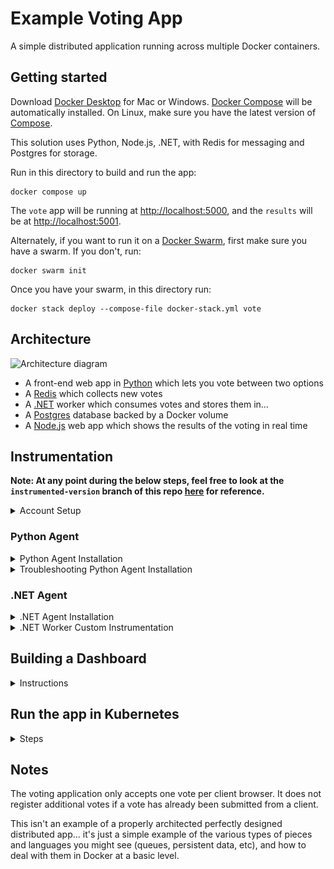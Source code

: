 # Example Voting App

A simple distributed application running across multiple Docker containers.

## Getting started

Download [Docker Desktop](https://www.docker.com/products/docker-desktop) for Mac or Windows. [Docker Compose](https://docs.docker.com/compose) will be automatically installed. On Linux, make sure you have the latest version of [Compose](https://docs.docker.com/compose/install/).

This solution uses Python, Node.js, .NET, with Redis for messaging and Postgres for storage.

Run in this directory to build and run the app:

```shell
docker compose up
```

The `vote` app will be running at [http://localhost:5000](http://localhost:5000), and the `results` will be at [http://localhost:5001](http://localhost:5001).

Alternately, if you want to run it on a [Docker Swarm](https://docs.docker.com/engine/swarm/), first make sure you have a swarm. If you don't, run:

```shell
docker swarm init
```

Once you have your swarm, in this directory run:

```shell
docker stack deploy --compose-file docker-stack.yml vote
```

## Architecture

![Architecture diagram](architecture.excalidraw.png)

* A front-end web app in [Python](/vote) which lets you vote between two options
* A [Redis](https://hub.docker.com/_/redis/) which collects new votes
* A [.NET](/worker/) worker which consumes votes and stores them in…
* A [Postgres](https://hub.docker.com/_/postgres/) database backed by a Docker volume
* A [Node.js](/result) web app which shows the results of the voting in real time

## Instrumentation
**Note: At any point during the below steps, feel free to look at the `instrumented-version` branch of this repo [here](https://github.com/mchavez-newrelic/example-voting-app/tree/instrumented-version) for reference.**
<details>
 <summary>Account Setup</summary>
 
- You'll need a New Relic account. The good news is that you can create a free account [here](https://newrelic.com/signup) (no credit card required).
</details>

### Python Agent
<details>
 <summary>Python Agent Installation</summary>
 
* Once you've created an account, you can begin installing the agent by first clicking the `Add Data` tab on the left hand navigation pane, as shown below. <img width="1490" alt="Add Data" src="readmeData/AgentInstallation_1.png">
* Search for the Python agent in the `Search for any technology` search bar and click the Python agent under the `Application monitoring` section as shown below. <img width="824" alt="Search Python Agent" src="readmeData/PythonAgentInstallation_2.png">
* Next, give your application a name
* Install the New Relic agent into the voting app Docker container by following the below steps
  * Add the `newrelic` Python module as a dependency in the `/vote/requirements.txt` file
  * Copy the `newrelic.ini` file as shown below into the `/vote` directory of the project folder. <img width="1245" alt="newrelic.ini file" src="readmeData/PythonAgentInstallation_3.png">
  * Add the `NEW_RELIC_CONFIG_FILE` as an environment variable in the `docker-compose.yml` file to point to the `newrelic.ini` file. 
  * Add the `newrelic-admin run-program` commands in front of the existing `python app.py` command for the vote Docker service.
  * Your `vote` service in your `docker-compose.yml` file should look like the code [here](https://github.com/mchavez-newrelic/example-voting-app/blob/418fd6dcbd60642ec2ab30932827b934711cec9f/docker-compose.yml#L6):
* Next, connect your infrastructure by running the given Docker command as shown below. <img width="971" alt="Screenshot 2023-06-06 at 3 53 40 PM" src="https://github.com/mchavez-newrelic/example-voting-app/assets/104166698/01259262-1d93-4238-9f45-5655d2dfd7d5">
* Run your application with `docker compose up` in the project directory
* Finally, test the connection to the Python agent and your infrastructure. You should see results similar to the screenshot below. It is ok for the `On-host logs` connection to fail. <img width="971" alt="Test the connection" src="readmeData/PythonAgentInstallation_5.png">
</details>
 
<details>
 <summary>Troubleshooting Python Agent Installation</summary>
 
* If the connection to the Python agent fails in the last step. 
  * First tear down your Docker containers with `docker compose down`
  * Try running the following command to forcefully rebuild your images: `docker compose build --no-cache`
  * Then try running `docker compose up` again to start your containers
* If the connection to the Infrastructure agent fails in the last step.
  * Try running the Linux install command instead of the Docker command as shown below. <img width="962" alt="Screenshot 2023-06-06 at 4 05 09 PM" src="https://github.com/mchavez-newrelic/example-voting-app/assets/104166698/e907fb62-2888-4bae-bef5-610b38012403">
</details>

### .NET Agent
<details>
  <summary>.NET Agent Installation</summary>
 
* You can begin installing the .NET agent by first clicking the **Add Data** tab on the left hand navigation pane, as shown below. <img width="1490" alt="Add Data" src="readmeData/AgentInstallation_1.png">
* Search for the .NET agent in the **Search for any technology** search bar and click the .NET agent under the **Application monitoring** section as shown below. <img width="824" alt="image" src="readmeData/NETAgentInstallation_2.png">
* Next, give your application a name, preferably different from the name given to your Python Agent. For example, you can name the .NET application `example-voting-app-worker` in your New Relic account.
* We will be following the steps linked [here](https://docs.newrelic.com/install/dotnet/?deployment=linux&docker=yesDocker) to install and enable the .NET agent inside our .NET Docker container.
  * Replace the code in your `/worker/Dockerfile` file for your .NET worker to be as shown [here](https://github.com/mchavez-newrelic/example-voting-app/blob/instrumented-version/worker/Dockerfile).
  * Make sure to replace `YOUR_LICENSE_KEY` and `YOUR_APP_NAME` with your New Relic license key and .NET application name respectively inside the `ENV` command at the bottom of the Dockerfile. If you would like to know where to find your license key, you can follow instructions [here](https://docs.newrelic.com/docs/apis/intro-apis/new-relic-api-keys/).
</details>

<details>
  <summary>.NET Worker Custom Instrumentation</summary>

* If you have installed the .NET agent inside the .NET worker Dockerfile, we can begin adding custom instrumentation to monitor the .NET worker's transactions. 
  * Let's first make sure we install the `NewRelic.Agent.Api` package in our project's PackageReference.
  * Replace your /worker/Worker.csproj file with the code [here](https://github.com/mchavez-newrelic/example-voting-app/blob/418fd6dcbd60642ec2ab30932827b934711cec9f/worker/Worker.csproj#LL12C6-L12C6) so we can install the `NewRelic.Agent.Api` package.
* Let's begin with a simple task of tracking the `UpdateVote` transaction inside the `/worker/Program.cs` file for the .NET worker.
  * Place the following line at the top of your `Program.cs` file: `using NewRelic.Api.Agent;` as shown [here](https://github.com/mchavez-newrelic/example-voting-app/blob/418fd6dcbd60642ec2ab30932827b934711cec9f/worker/Program.cs#L10).
  * Place a `[Transaction]` decorator directly above the `UpdateVote` function as shown [here](https://github.com/mchavez-newrelic/example-voting-app/blob/418fd6dcbd60642ec2ab30932827b934711cec9f/worker/Program.cs#L134).
  * The above steps will import the `NewRelic.Api.Agent` package into our worker's code and will create a custom transaction that can be tracked in New Relic whenever the `UpdateVote` function is called.
* Try interacting with the app so the worker can process some votes and so we can begin seeing data in our New Relic account! 
  * Navigate to `APM & Services` on the left hand navigation pane and click the application name given to your .NET worker. Click the `Transactions` section on the navigation pane.<img width="644" alt="APM & Services" src="readmeData/NETWorkerCustomInstrumentation_1.png">
  * You should begin to see data showing up in New Relic as shown below: <img width="1309" alt="Update Vote Transaction" src="readmeData/NETWorkerCustomInstrumentation_2.png">
* As of now, we've only added custom instrumentation for tracking the `UpdateVote` transaction. Let's try adding custom instrumentation for tracking our query to the Redis server!
  * To do this, we'll need to extract our call to the Redis server into its own function rather than being called directly in the `Main` function. 
  * Try poking around in the main function in `/worker/Program.cs` to see if you can find the call being made to Redis. Then, try extracting this call into its own function and decorating it with a `[Transaction]`. You should have a final result that looks like [this](https://github.com/mchavez-newrelic/example-voting-app/blob/cef8d9cffadc0761b585f0c65f87ea6fc887a037/worker/Program.cs#L156).
  * Let's restart our application and interact with the vote counter to make some calls to the Redis server. You should begin to see data in your New Relic account as shown below. <img width="1480" alt="Redis Transaction" src="readmeData/NETWorkerCustomInstrumentation_2.png">
  * This is really cool as we're now adding custom instrumentation to track a couple important transactions that are being made in our .NET worker! Feel free to add more custom instrumentation as you'd like, and you can also reference documentation [here](https://docs.newrelic.com/docs/apm/agents/net-agent/custom-instrumentation/introduction-net-custom-instrumentation/) for doing so.

</details>

## Building a Dashboard
<details>
 <summary>Instructions</summary>
 
 * In your New Relic One dashboard on the left, click on `Dashboards`, then on the top right, click on `Create a dashboard`
 <img width="1512" alt="Screenshot 2023-06-07 at 3 34 54 PM" src="https://github.com/mchavez-newrelic/example-voting-app/assets/104166698/d4551df2-6b7d-40d6-b912-245285457dae">
 
 * Select `Create a new dashboard` and on the next page, enter a name before proceeding.
 <img width="406" alt="Screenshot 2023-06-07 at 3 35 20 PM" src="https://github.com/mchavez-newrelic/example-voting-app/assets/104166698/c993b574-8c51-4bf3-b465-a566774a210a"> <img width="404" alt="Screenshot 2023-06-07 at 3 36 12 PM" src="https://github.com/mchavez-newrelic/example-voting-app/assets/104166698/1c31b155-1f3d-41f2-b845-c2b1653045de">

 * Click on any panel to `Add a new chart` and in the pop-up on the right, select `Add a chart`
 <img width="434" alt="Screenshot 2023-06-07 at 2 46 41 PM" src="https://github.com/mchavez-newrelic/example-voting-app/assets/104166698/5fb9e67b-eb62-4a16-90e0-1bbd65effbc1"> <img width="396" alt="image" src="https://github.com/mchavez-newrelic/example-voting-app/assets/104166698/02ddff53-02fd-4390-80bd-1948287eca42">
 
 * Enter the follow query `SELECT count(*) FROM votes FACET appName TIMESERIES SINCE 5 hours ago` and hit the `Run` button. You should be able to see a chart of the results being sent from the application. You can also customize how the chart looks, for example, we can change the "Chart Type"
 <img width="1360" alt="Screenshot 2023-06-07 at 2 47 51 PM" src="https://github.com/mchavez-newrelic/example-voting-app/assets/104166698/c78e8c35-fe48-4c7c-80d1-55d6e286102a">
 
 * Changing the "Chart Type" to Stacked Bar will look like this:
<img width="1361" alt="Screenshot 2023-06-07 at 2 47 33 PM" src="https://github.com/mchavez-newrelic/example-voting-app/assets/104166698/96b8f6a1-298e-47e1-837c-57127eecd212">
</details> 

## Run the app in Kubernetes
<details>
 <summary>Steps</summary>
 
 The folder k8s-specifications contains the YAML specifications of the Voting App's services.

Run the following command to create the deployments and services. Note it will create these resources in your current namespace (`default` if you haven't changed it.)

```shell
kubectl create -f k8s-specifications/
```

The `vote` web app is then available on port 31000 on each host of the cluster, the `result` web app is available on port 31001.

To remove them, run:

```shell
kubectl delete -f k8s-specifications/
```
</details>


## Notes

The voting application only accepts one vote per client browser. It does not register additional votes if a vote has already been submitted from a client.

This isn't an example of a properly architected perfectly designed distributed app... it's just a simple
example of the various types of pieces and languages you might see (queues, persistent data, etc), and how to
deal with them in Docker at a basic level.
